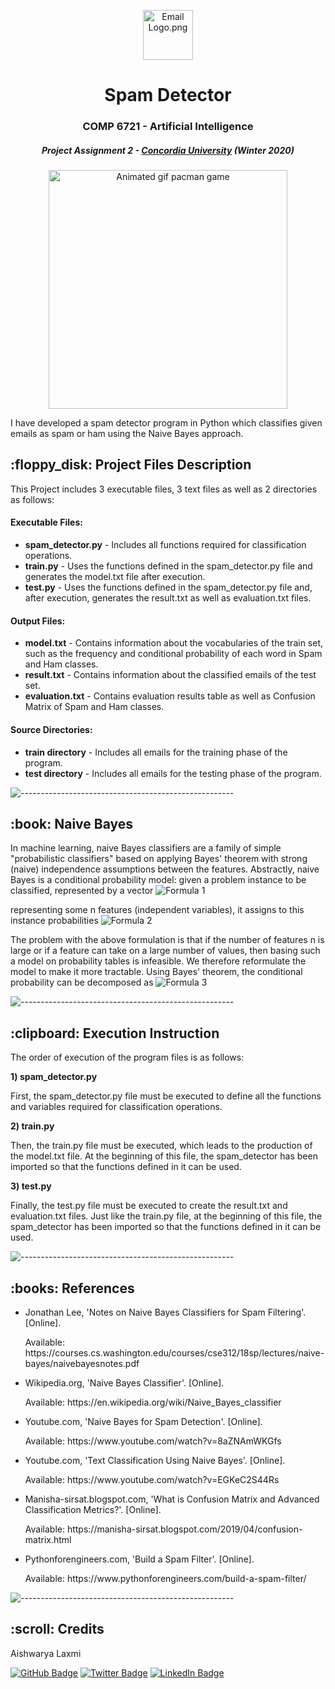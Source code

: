 <p align="center"> 
  <img src="image/Email Logo.png" alt="Email Logo.png" width="80px" height="80px">
</p>
<h1 align="center"> Spam Detector </h1>
<h3 align="center"> COMP 6721 - Artificial Intelligence </h3>
<h5 align="center"> Project Assignment 2 - <a href="https://www.concordia.ca/">Concordia University</a> (Winter 2020) </h5>

<p align="center"> 
<img src="gif/spam detector.gif" alt="Animated gif pacman game" height="382px">
</p>

<p>I have developed a spam detector program in Python which classifies given emails as spam or ham using the Naive Bayes approach.</p>

<h2> :floppy_disk: Project Files Description</h2>

<p>This Project includes 3 executable files, 3 text files as well as 2 directories as follows:</p>
<h4>Executable Files:</h4>
<ul>
  <li><b>spam_detector.py</b> - Includes all functions required for classification operations.</li>
  <li><b>train.py</b> - Uses the functions defined in the spam_detector.py file and generates the model.txt file after execution.</li>
  <li><b>test.py</b> - Uses the functions defined in the spam_detector.py file and, after execution, generates the result.txt as well as evaluation.txt files.</li>
</ul>

<h4>Output Files:</h4>
<ul>
  <li><b>model.txt</b> - Contains information about the vocabularies of the train set, such as the frequency and conditional probability of each word in Spam and Ham classes.</li>
  <li><b>result.txt</b> - Contains information about the classified emails of the test set.</li>
  <li><b>evaluation.txt</b> - Contains evaluation results table as well as Confusion Matrix of Spam and Ham classes.</li>
</ul>

<h4>Source Directories:</h4>
<ul>
  <li><b>train directory</b> - Includes all emails for the training phase of the program.</li>
  <li><b>test directory</b> - Includes all emails for the testing phase of the program.</li>
</ul>

![-----------------------------------------------------](https://raw.githubusercontent.com/andreasbm/readme/master/assets/lines/rainbow.png)

<h2> :book: Naive Bayes</h2>

<p>In machine learning, naive Bayes classifiers are a family of simple "probabilistic classifiers" based on applying Bayes' theorem with strong (naive) independence assumptions between the features.
Abstractly, naive Bayes is a conditional probability model: given a problem instance to be classified, represented by a vector
<img src="image/1.png" alt="Formula 1" style="max-width:100%;"></p>

<p>representing some n features (independent variables), it assigns to this instance probabilities
<img src="image/2.png" alt="Formula 2" style="max-width:100%;"></p>

<p>The problem with the above formulation is that if the number of features n is large or if a feature can take on a large number of values, then basing such a model on probability tables is infeasible. We therefore reformulate the model to make it more tractable. Using Bayes' theorem, the conditional probability can be decomposed as
<img src="image/3.png" alt="Formula 3" style="max-width:100%;"></p>

![-----------------------------------------------------](https://raw.githubusercontent.com/andreasbm/readme/master/assets/lines/rainbow.png)

<h2> :clipboard: Execution Instruction</h2>
<p>The order of execution of the program files is as follows:</p>
<p><b>1) spam_detector.py</b></p>
<p>First, the spam_detector.py file must be executed to define all the functions and variables required for classification operations.</p>
<p><b>2) train.py</b></p>
<p>Then, the train.py file must be executed, which leads to the production of the model.txt file. 
At the beginning of this file, the spam_detector has been imported so that the functions defined in it can be used.</p>
<p><b>3) test.py</b></p>
<p>Finally, the test.py file must be executed to create the result.txt and evaluation.txt files.
Just like the train.py file, at the beginning of this file, the spam_detector has been imported so that the functions defined in it can be used.</p>

![-----------------------------------------------------](https://raw.githubusercontent.com/andreasbm/readme/master/assets/lines/rainbow.png)

<h2> :books: References</h2>
<ul>
  <li><p>Jonathan Lee, 'Notes on Naive Bayes Classifiers for Spam Filtering'. [Online].</p>
      <p>Available: https://courses.cs.washington.edu/courses/cse312/18sp/lectures/naive-bayes/naivebayesnotes.pdf</p>
  </li>
  <li><p>Wikipedia.org, 'Naive Bayes Classifier'. [Online].</p>
      <p>Available: https://en.wikipedia.org/wiki/Naive_Bayes_classifier</p>
  </li>
  <li><p>Youtube.com, 'Naive Bayes for Spam Detection'. [Online].</p>
      <p>Available: https://www.youtube.com/watch?v=8aZNAmWKGfs</p>
  </li>
  <li><p>Youtube.com, 'Text Classification Using Naive Bayes'. [Online].</p>
      <p>Available: https://www.youtube.com/watch?v=EGKeC2S44Rs</p>
  </li>
  <li><p>Manisha-sirsat.blogspot.com, 'What is Confusion Matrix and Advanced Classification Metrics?'. [Online].</p>
      <p>Available: https://manisha-sirsat.blogspot.com/2019/04/confusion-matrix.html</p>
  </li>
  <li><p>Pythonforengineers.com, 'Build a Spam Filter'. [Online].</p>
      <p>Available: https://www.pythonforengineers.com/build-a-spam-filter/</p>
  </li>
</ul>

![-----------------------------------------------------](https://raw.githubusercontent.com/andreasbm/readme/master/assets/lines/rainbow.png)

<!-- CREDITS -->
<h2 id="credits"> :scroll: Credits</h2>

Aishwarya Laxmi

[![GitHub Badge](https://img.shields.io/badge/GitHub-100000?style=for-the-badge&logo=github&logoColor=white)](https://github.com/ma-shamshiri)
[![Twitter Badge](https://img.shields.io/badge/Twitter-1DA1F2?style=for-the-badge&logo=twitter&logoColor=white)](https://twitter.com/ma_shamshiri)
[![LinkedIn Badge](https://img.shields.io/badge/LinkedIn-0077B5?style=for-the-badge&logo=linkedin&logoColor=white)](https://www.linkedin.com/in/ma-shamshiri)
